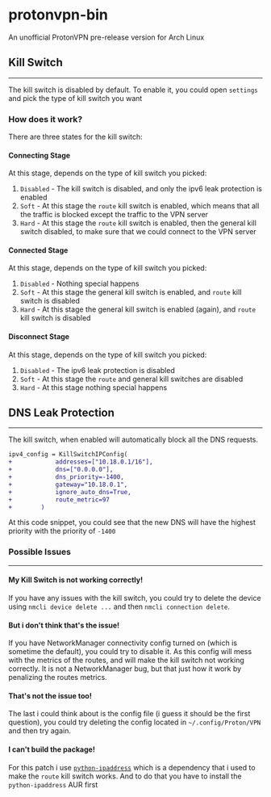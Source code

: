 # protonvpn-bin
An unofficial ProtonVPN pre-release version for Arch Linux

## Kill Switch

---

The kill switch is disabled by default. To enable it, you could open `settings` and pick the type of kill switch you want

### How does it work?

There are three states for the kill switch:

#### Connecting Stage

At this stage, depends on the type of kill switch you picked:

1. `Disabled` - The kill switch is disabled, and only the ipv6 leak protection is enabled
2. `Soft` - At this stage the `route` kill switch is enabled, which means that all the traffic is blocked except 
the traffic to the VPN server
3. `Hard` - At this stage the `route` kill switch is enabled, then the general kill switch disabled, to make sure that
we could connect to the VPN server

#### Connected Stage

At this stage, depends on the type of kill switch you picked:

1. `Disabled` - Nothing special happens
2. `Soft` - At this stage the general kill switch is enabled, and `route` kill switch is disabled
3. `Hard` - At this stage the general kill switch is enabled (again), and `route` kill switch is disabled

#### Disconnect Stage

At this stage, depends on the type of kill switch you picked:

1. `Disabled` - The ipv6 leak protection is disabled
2. `Soft` - At this stage the `route` and general kill switches are disabled
3. `Hard` - At this stage nothing special happens

## DNS Leak Protection

---

The kill switch, when enabled will automatically block all the DNS requests.

```patch
ipv4_config = KillSwitchIPConfig(
+            addresses=["10.18.0.1/16"],
+            dns=["0.0.0.0"],
+            dns_priority=-1400,
+            gateway="10.18.0.1",
+            ignore_auto_dns=True,
+            route_metric=97
+        )
```

At this code snippet, you could see that the new DNS will have the highest priority with the priority of `-1400`

### Possible Issues

---

#### My Kill Switch is not working correctly!

If you have any issues with the kill switch, you could try to delete the device using `nmcli device delete ...` and then
`nmcli connection delete`.

#### But i don't think that's the issue!

If you have NetworkManager connectivity config turned on (which is sometime the default), you could try to disable it.
As this config will mess with the metrics of the routes, and will make the kill switch not working correctly. It is not
a NetworkManager bug, but that just how it work by penalizing the routes metrics.

#### That's not the issue too!

The last i could think about is the config file (i guess it should be the first question), you could try
deleting the config located in `~/.config/Proton/VPN` and then try again.

#### I can't build the package!

For this patch i use [`python-ipaddress`](https://aur.archlinux.org/packages/python-ipaddress) which is a dependency that i
used to make the `route` kill switch works. And to do that you have to install the `python-ipaddress` AUR first